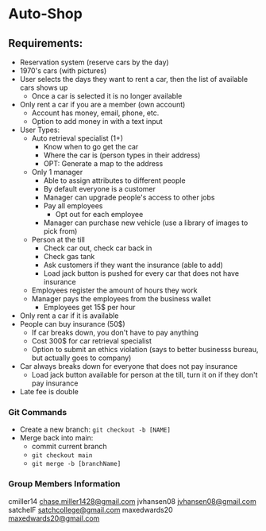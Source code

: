 # Auto-Shop

## Requirements: 
* Reservation system (reserve cars by the day)
* 1970's cars (with pictures)
* User selects the days they want to rent a car, then the list of available cars shows up
    * Once a car is selected it is no longer available
* Only rent a car if you are a member (own account)
    * Account has money, email, phone, etc.
    * Option to add money in with a text input
* User Types:
    * Auto retrieval specialist (1+)
        * Know when to go get the car
        * Where the car is (person types in their address)
        * OPT: Generate a map to the address
    * Only 1 manager 
        * Able to assign attributes to different people
        * By default everyone is a customer
        * Manager can upgrade people's access to other jobs
        * Pay all employees
            * Opt out for each employee
        * Manager can purchase new vehicle (use a library of images to pick from)
    * Person at the till
        * Check car out, check car back in
        * Check gas tank
        * Ask customers if they want the insurance (able to add)
        * Load jack button is pushed for every car that does not have insurance
    * Employees register the amount of hours they work
    * Manager pays the employees from the business wallet
        * Employees get 15$ per hour 
* Only rent a car if it is available
* People can buy insurance (50$)
    * If car breaks down, you don't have to pay anything
    * Cost 300$ for car retrieval specialist
    * Option to submit an ethics violation (says to better businesss bureau, but actually goes to company)
* Car always breaks down for everyone that does not pay insurance
    * Load jack button available for person at the till, turn it on if they don't pay insurance
* Late fee is double 


### Git Commands
* Create a new branch: `git checkout -b [NAME]`
* Merge back into main:
    * commit current branch
    * `git checkout main`
    * `git merge -b [branchName]`


### Group Members Information
cmiller14 chase.miller1428@gmail.com
jvhansen08 jvhansen08@gmail.com
satchelF satchcollege@gmail.com
maxedwards20 maxedwards20@gmail.com

